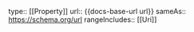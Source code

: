 type:: [[Property]]
url:: {{docs-base-url url}}
sameAs:: https://schema.org/url
rangeIncludes:: [[Uri]]
